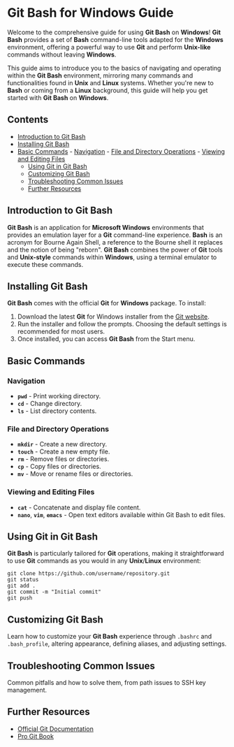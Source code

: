 # Git Bash for Windows Guide

Welcome to the comprehensive guide for using **Git Bash** on **Windows**! **Git Bash** provides a set of **Bash** command-line tools adapted for the **Windows** environment, offering a powerful way to use **Git** and perform **Unix-like** commands without leaving **Windows**.

This guide aims to introduce you to the basics of navigating and operating within the **Git Bash** environment, mirroring many commands and functionalities found in **Unix** and **Linux** systems. Whether you're new to **Bash** or coming from a **Linux** background, this guide will help you get started with **Git Bash** on **Windows**.

## Contents

  - [Introduction to Git Bash](#introduction-to-git-bash)
  - [Installing Git Bash](#installing-git-bash)
  - [Basic Commands](#basic-commands)
        - [Navigation](#navigation)
        - [File and Directory Operations](#file-and-directory-operations)
        - [Viewing and Editing Files](#viewing-and-editing-files)
    - [Using Git in Git Bash](#using-git-in-git-bash)
    - [Customizing Git Bash](#customizing-git-bash)
    - [Troubleshooting Common Issues](#troubleshooting-common-issues)
    - [Further Resources](#further-resources)

## Introduction to Git Bash

**Git Bash** is an application for **Microsoft Windows** environments that provides an emulation layer for a **Git** command-line experience. **Bash** is an acronym for Bourne Again Shell, a reference to the Bourne shell it replaces and the notion of being "reborn". **Git Bash** combines the power of **Git** tools and **Unix-style** commands within **Windows**, using a terminal emulator to execute these commands.

## Installing Git Bash

**Git Bash** comes with the official **Git** for **Windows** package. To install:

  1. Download the latest **Git** for Windows installer from the [Git website](https://git-scm.com/download/win).
  2. Run the installer and follow the prompts. Choosing the default settings is recommended for most users.
  3. Once installed, you can access **Git Bash** from the Start menu.

## Basic Commands

### Navigation

  - **`pwd`** - Print working directory.
  - **`cd`** - Change directory.
  - **`ls`** - List directory contents.

### File and Directory Operations

  - **`mkdir`** - Create a new directory.
  - **`touch`** - Create a new empty file.
  - **`rm`** - Remove files or directories.
  - **`cp`** - Copy files or directories.
  - **`mv`** - Move or rename files or directories.

### Viewing and Editing Files

  - **`cat`** - Concatenate and display file content.
  - **`nano`**, **`vim`**, **`emacs`** - Open text editors available within Git Bash to edit files.

## Using Git in Git Bash

**Git Bash** is particularly tailored for **Git** operations, making it straightforward to use **Git** commands as you would in any **Unix**/**Linux** environment:
  ```
  git clone https://github.com/username/repository.git
  git status
  git add .
  git commit -m "Initial commit"
  git push
  ```

## Customizing Git Bash

Learn how to customize your **Git Bash** experience through `.bashrc` and `.bash_profile`, altering appearance, defining aliases, and adjusting settings.

## Troubleshooting Common Issues

Common pitfalls and how to solve them, from path issues to SSH key management.

## Further Resources

  - [Official Git Documentation](https://git-scm.com/doc)
  - [Pro Git Book](https://git-scm.com/book/en/v2)
